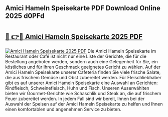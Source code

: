 ## Amici Hameln Speisekarte PDF Download Online 2025 d0PFd

# <h2><a href="http://gccdrq2.nevu.top/?p=Amici+Hameln+Speisekarte">🔗 👉🔴 Amici Hameln Speisekarte 2025 PDF</a></h2>

[![Amici Hameln Speisekarte 2025 PDF](https://i.imgur.com/dBaPXMq.png)](http://gccdrq2.nevu.top/?p=Amici+Hameln+Speisekarte)
Die Amici Hameln Speisekarte im Restaurant oder Café ist nicht nur eine Liste der Gerichte, die für die Bestellung angeboten werden, sondern auch eine Gelegenheit für Sie, ein köstliches und für Ihren Geschmack geeignetes Gericht zu wählen. Auf der Amici Hameln Speisekarte unserer Cafeteria finden Sie viele frische Salate, die aus frischem Gemüse und Obst zubereitet werden. Für Fleischliebhaber gibt es auf unserer Amici Hameln Speisekarte eine Auswahl an Gerichten: Rindfleisch, Schweinefleisch, Huhn und Fisch. Unseren Auserwählten bieten wir Gourmet-Gerichte wie Schaschlik und Steak an, die auf frischem Feuer zubereitet werden. In jedem Fall sind wir bereit, Ihnen bei der Auswahl der Speisen auf der Amici Hameln Speisekarte zu helfen und Ihnen einen komfortablen und angenehmen Service zu bieten.

